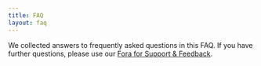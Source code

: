 ```yaml
---
title: FAQ
layout: faq
---
```


We collected answers to frequently asked questions in this FAQ. If you have further questions, please use our [Fora for Support & Feedback](https://mediasuite.clariah.nl/documentation/forum).